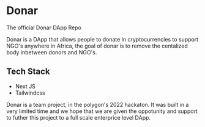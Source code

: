 # Donar
The official Donar DApp Repo


Donar is a DApp that allows people to donate in cryptocurrencies to support NGO's anywhere in Africa, the goal of donar is to remove the centalized body inbetween donors and NGO's.

## Tech Stack
- Next JS
- Tailwindcss

Donar is a team project, in the polygon's 2022 hackaton. It was built in a very limited time and we hope that we are given the oppotunity and support to futher this project to a full scale enterprice level DApp.

